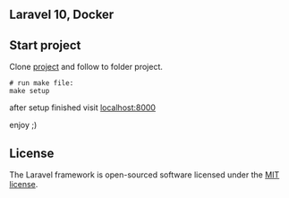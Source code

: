 ## Laravel 10, Docker

## Start project

Clone [project](https://github.com/abelikov5/1bit_search.git) and follow to folder project.

```
# run make file:
make setup

```
after setup finished visit [localhost:8000](http://localhost:8000/)

enjoy ;)


## License

The Laravel framework is open-sourced software licensed under the [MIT license](https://opensource.org/licenses/MIT).
